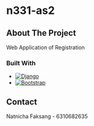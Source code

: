 # n331-as2

<!-- ABOUT THE PROJECT -->
## About The Project

Web Application of Registration

### Built With

* [![Django][djangoproject.com]][Django-url]
* [![Bootstrap][Bootstrap.com]][Bootstrap-url]

<!-- CONTACT -->
## Contact

Natnicha Faksang - 6310682635

<!-- MARKDOWN LINKS & IMAGES -->
[djangoproject.com]: https://img.shields.io/badge/Djang0-35495E?style=for-the-badge&logo=django&logoColor=4FC08D
[Django-url]: https://www.djangoproject.com/
[Bootstrap.com]: https://img.shields.io/badge/Bootstrap-563D7C?style=for-the-badge&logo=bootstrap&logoColor=white
[Bootstrap-url]: https://getbootstrap.com

